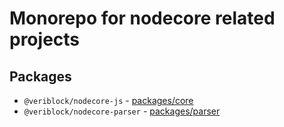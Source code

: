 # Monorepo for nodecore related projects

## Packages

- `@veriblock/nodecore-js` - [packages/core](./packages/core)
- `@veriblock/nodecore-parser` - [packages/parser](./packages/parser)
